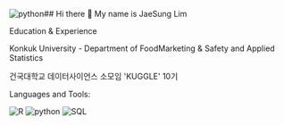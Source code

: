 ![python](https://github.com/user-attachments/assets/b648e2cd-5b08-4196-8079-c6f0a932d1ee)## Hi there 👋 My name is JaeSung Lim

Education & Experience


Konkuk University - Department of FoodMarketing & Safety and Applied Statistics 


건국대학교 데이터사이언스 소모임 'KUGGLE' 10기






Languages and Tools:

![R](https://github.com/user-attachments/assets/5c111bbe-c0d6-40ea-9efd-9d5b14f98d8a)
![python](https://github.com/user-attachments/assets/cf7b9e7a-7e36-46d4-9ecb-adc5073c4212)
![SQL](https://github.com/user-attachments/assets/71fa5b6f-78fa-453d-bc47-43c1deab3e6b)
